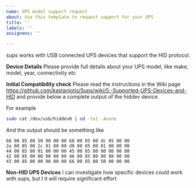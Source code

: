 ```yaml
---
name: UPS model support request
about: Use this template to request support for your UPS
title: ''
labels: ''
assignees: ''

---
```


sups works with USB connected UPS devices that support the HID protocol.

**Device Details**
Please provide full details about your UPS model, like make, model, year, connectivity etc

**Initial Compatibility check**
Please read the instructions in the Wiki page https://github.com/kastaniotis/Sups/wiki/5.-Supported-UPS-Devices-and-HID and provide below a complete output of the hiddev device.

For example

```bash
sudo cat /dev/usb/hiddev0 | od -tx1 -Anone
```
And the output should be something like

```
66 00 85 00 50 00 00 00 68 00 85 00 dc 05 00 00
2a 00 85 00 2c 01 00 00 d0 00 85 00 01 00 00 00
44 00 85 00 01 00 00 00 45 00 85 00 00 00 00 00
42 00 85 00 00 00 00 00 46 00 85 00 00 00 00 00
43 00 85 00 00 00 00 00 66 00 85 00 50 00 00 00
```

**Non-HID UPS Devices**
I can investigate how specific devices could work with sups, but I it will require significant effort
